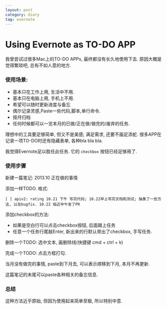 ```yaml
---
layout: post
category: diary
tag: evernote
---
```


Using Evernote as TO-DO APP
===

我曾尝试过很多Mac上的TO-DO APPs, 最终都没有长久地使用下去.
原因大概是觉得繁琐吧, 总有不如人意的地方.

### 使用场景:

* 基本只在工作上用, 生活中不用.
* 基本只在电脑上用, 手机上不用.
* 希望可以随时更新进度与备忘
* 偶尔记录灵感,Paste一些代码,脚本,单行命令.
* 按月归档
* 任何时候都可以一览本月的已做/正在做/做完的/废弃的任务.

理想中的工具要足够简单, 但又不是美感; 满足需求, 还要不画足添蛇.
很多APP在记录一项TO-DO时还有隐藏表单, 各种bla bla bla.

我觉得Evernote足以胜任此任务.
它的 `checkbox` 按钮已经足够用了.

### 使用步骤

新建一篇笔记: 2013.10 正在做的事情

添加一样TODO. 格式:

    [ ] apiv2: rating 10.21 下午 写完代码; 10.22早上写完文档和测试; 抽象了一些方法, 以及bugfix. 10.22 临近中午发了PR

添加checkbox的方法:

* 如果是空白行可以点击checkbox按钮, 后面跟上任务
* 任意一个任务行尾敲Enter, 新出来的行默认带出了checkbox, 手写任务.

删除一个TODO: 选中文本, 画删除线(快捷键 cmd + ctrl + k)

完成一个TODO: 点击方框打勾.

当月没有做完的事情, paste到下月去, 可以表示顺移到下月, 本月不再更新.

这篇笔记的末尾可以paste各种相关的备忘信息.

### 总结

这种方法近乎原始, 但因为使用起来简单至极, 所以特别中意.
